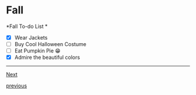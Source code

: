 # Fall

*Fall To-do List *
- [x] Wear Jackets
- [ ] Buy Cool Halloween Costume
- [ ] Eat Pumpkin Pie 😁
- [x] Admire the beautiful colors

---

[Next](page4.md)

[previous](page2.md)

